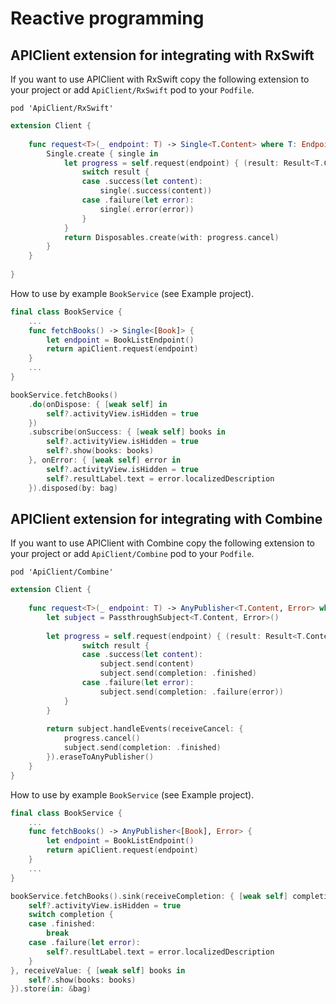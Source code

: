 # Reactive programming

## APIClient extension for integrating with RxSwift

If you want to use APIClient with RxSwift copy the following extension to your project or add `ApiClient/RxSwift` pod to your `Podfile`.

`pod 'ApiClient/RxSwift'`

```swift
extension Client {
    
    func request<T>(_ endpoint: T) -> Single<T.Content> where T: Endpoint {
        Single.create { single in
            let progress = self.request(endpoint) { (result: Result<T.Content, Error>) in
                switch result {
                case .success(let content):
                    single(.success(content))
                case .failure(let error):
                    single(.error(error))
                }
            }
            return Disposables.create(with: progress.cancel)
        }
    }
    
}
```

How to use by example `BookService` (see Example project).

```swift
final class BookService {
    ...
    func fetchBooks() -> Single<[Book]> {
        let endpoint = BookListEndpoint()
        return apiClient.request(endpoint)
    }
    ...
}
```

```swift
bookService.fetchBooks()
    .do(onDispose: { [weak self] in
        self?.activityView.isHidden = true
    })
    .subscribe(onSuccess: { [weak self] books in
        self?.activityView.isHidden = true
        self?.show(books: books)
    }, onError: { [weak self] error in
        self?.activityView.isHidden = true
        self?.resultLabel.text = error.localizedDescription
    }).disposed(by: bag)
```

## APIClient extension for integrating with Combine

If you want to use APIClient with Combine copy the following extension to your project or add `ApiClient/Combine` pod to your `Podfile`.

`pod 'ApiClient/Combine'`

```swift
extension Client {
    
    func request<T>(_ endpoint: T) -> AnyPublisher<T.Content, Error> where T: Endpoint {
        let subject = PassthroughSubject<T.Content, Error>()
        
        let progress = self.request(endpoint) { (result: Result<T.Content, Error>) in
                switch result {
                case .success(let content):
                    subject.send(content)
                    subject.send(completion: .finished)
                case .failure(let error):
                    subject.send(completion: .failure(error))
            }
        }
        
        return subject.handleEvents(receiveCancel: {
            progress.cancel()
            subject.send(completion: .finished)
        }).eraseToAnyPublisher()
    }
}
```

How to use by example `BookService` (see Example project).

```swift
final class BookService {
    ...
    func fetchBooks() -> AnyPublisher<[Book], Error> {
        let endpoint = BookListEndpoint()
        return apiClient.request(endpoint)
    }
    ...
}
```

```swift
bookService.fetchBooks().sink(receiveCompletion: { [weak self] completion in
    self?.activityView.isHidden = true
    switch completion {
    case .finished:
        break
    case .failure(let error):
        self?.resultLabel.text = error.localizedDescription
    }
}, receiveValue: { [weak self] books in
    self?.show(books: books)
}).store(in: &bag)
```
